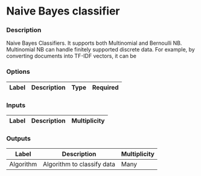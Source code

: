 # Naive Bayes classifier
###  Description
Naive Bayes Classifiers. It supports both Multinomial and Bernoulli NB. Multinomial NB can handle finitely supported discrete data. For example, by converting documents into TF-IDF vectors, it can be 
###  Options
| Label | Description | Type | Required |
|---|---|---|---|
###  Inputs
| Label | Description | Multiplicity |
|---|---|---|
###  Outputs
| Label | Description | Multiplicity |
|---|---|---|
| Algorithm | Algorithm to classify data | Many |
